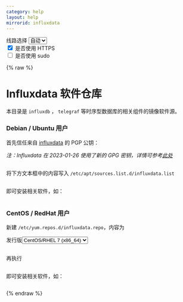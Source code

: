 ```yaml
---
category: help
layout: help
mirrorid: influxdata
---
```


<!-- 本 markdown 从 tuna/mirrorz-help-ng 自动生成，如需修改请参阅该仓库 -->

<style>.z-help tmpl { display: none }</style>

<div class="z-wrap">
    <form class="z-form z-global" onchange="form_update(null)" onsubmit="return false">
        <div>
            <label for="e0a5cecb">线路选择</label>
            <select id="e0a5cecb" name="host">
                <option selected="selected" value="{{ site.url }}">自动</option>
                <option value="{{ site.urlv4 }}">IPv4</option>
                <option value="{{ site.urlv6 }}">IPv6</option>
            </select>
        </div>
        <div>
            <input id="144d763c" name="_scheme" type="checkbox" checked>
            <label for="144d763c">是否使用 HTTPS</label>
        </div>
        <div>
            <input id="4659e7da" name="_sudo" type="checkbox">
            <label for="4659e7da">是否使用 sudo</label>
        </div>
    </form>
</div>
{% raw %}
<div class="z-help"><h1>Influxdata 软件仓库</h1>
<p>本目录是 <code>influxdb</code> ， <code>telegraf</code> 等时序型数据库的相关组件的镜像软件源。</p>
<h3>Debian / Ubuntu 用户</h3>
<p>首先信任来自 <a href="https://docs.influxdata.com/telegraf/v1.18/introduction/installation/">influxdata</a> 的 PGP 公钥：</p>
<p><em>注：Influxdata 在 2023-01-26 使用了新的 GPG 密钥，详情可参考<a href="https://www.influxdata.com/blog/linux-package-signing-key-rotation/">此处</a></em></p>
<div class="z-wrap"><form class="z-form" onchange="form_update(event)" onsubmit="return false"></form><pre class="z-code"></pre></div><tmpl z-lang="bash">
wget -q https://repos.influxdata.com/influxdata-archive_compat.key
cat influxdata-archive_compat.key | gpg --dearmor | {{sudo}}tee /etc/apt/trusted.gpg.d/influxdata-archive_compat.gpg &gt; /dev/null
</tmpl>
<p>将下方文本框中的内容写入 <code>/etc/apt/sources.list.d/influxdata.list</code></p>
<div class="z-wrap"><form class="z-form" onchange="form_update(event)" onsubmit="return false"></form><pre class="z-code"></pre></div><tmpl z-path="/etc/apt/sources.list.d/influxdata.list">
deb {{endpoint}}/debian/ stable main
</tmpl>
<p>即可安装相关软件，如：</p>
<div class="z-wrap"><form class="z-form" onchange="form_update(event)" onsubmit="return false"></form><pre class="z-code"></pre></div><tmpl z-lang="bash">
{{sudo}}apt install influxdb
</tmpl>
<h3>CentOS / RedHat 用户</h3>
<p>新建 <code>/etc/yum.repos.d/influxdata.repo</code>，内容为</p>
<div class="z-wrap"><form class="z-form" onchange="form_update(event)" onsubmit="return false"><div><label for="28a15f21" title>发行版</label><select id="28a15f21" name="release" title><option value="el7-x86_64">CentOS/RHEL 7 (x86_64)</option></select></div></form><pre class="z-code"></pre></div><tmpl z-input="release" z-lang="ini" z-path="/etc/yum.repos.d/influxdata.repo">
[influxdata]
name = InfluxData Repository - RHEL $releasever
baseurl={{endpoint}}/yum/{{release}}
enabled=1
gpgcheck=1
gpgkey=https://repos.influxdata.com/influxdata-archive_compat.key
</tmpl>
<p>再执行</p>
<div class="z-wrap"><form class="z-form" onchange="form_update(event)" onsubmit="return false"></form><pre class="z-code"></pre></div><tmpl z-lang="bash">
{{sudo}}yum makecache
</tmpl>
<p>即可安装相关软件，如：</p>
<div class="z-wrap"><form class="z-form" onchange="form_update(event)" onsubmit="return false"></form><pre class="z-code"></pre></div><tmpl z-lang="bash">
{{sudo}}yum install influxdb
</tmpl><script id="z-config" type="application/x-mirrorz-help">eyJfIjogIkluZmx1eGRhdGEgXHU4ZjZmXHU0ZWY2XHU0ZWQzXHU1ZTkzIiwgImJsb2NrIjogWyJpbmZsdXhkYXRhIl0sICJpbnB1dCI6IHsicmVsZWFzZSI6IHsiXyI6ICJcdTUzZDFcdTg4NGNcdTcyNDgiLCAib3B0aW9uIjogeyJlbDcteDg2XzY0IjogeyJfIjogIkNlbnRPUy9SSEVMIDcgKHg4Nl82NCkifX19fSwgIm5hbWUiOiAiaW5mbHV4ZGF0YSJ9</script>
</div>

{% endraw %}

<script src="/static/js/mustache.js?{{ site.data['hash'] }}"></script>
<script src="/static/js/zdocs.js?{{ site.data['hash'] }}"></script>
